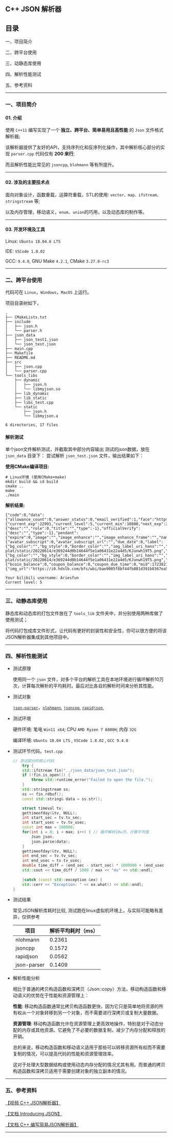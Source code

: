 ## C++ JSON 解析器

## 目录

一、项目简介

二、跨平台使用

三、动静态库使用

四、解析性能测试

五、参考资料

----

### 一、项目简介

#### 01. 介绍

使用 `C++11` 编写实现了一个 **独立、跨平台、简单易用且高性能** 的 `Json` 文件格式解析器;

该解析器提供了友好的API，支持序列化和反序列化操作，其中解析核心部分的实现 `parser.cpp` 代码仅有 **200 来行**;

而且解析性能比常见的 `jsoncpp`, `blohmann` 等有所提升。

----

#### 02. 涉及的主要技术点

面向对象设计，函数重载，运算符重载，STL的使用: `vector、map、ifstream、stringstream` 等;

以及内存管理，移动语义，`enum`、`union`的巧用，以及动态库的制作等。

----

#### 03. 开发环境及工具

Linux: `Ubuntu 18.04.6 LTS`

IDE: `VSCode 1.8.02`

GCC: `9.4.0`, GNU Make `4.2.1`, CMake `3.27.0-rc3`

----

### 二、跨平台使用
代码可在 `Linux`，`Windows`，`MacOS` 上运行。

项目目录树如下，
```shell
.
├── CMakeLists.txt
├── include
│   ├── json.h
│   └── parser.h
├── json_data
│   ├── json_test1.json
│   └── json_test.json
├── main.cpp
├── Makefile
├── README.md
├── src
│   ├── json.cpp
│   └── parser.cpp
└── tools_libs
    ├── dynamic
    │   ├── json.h
    │   └── libmyjson.so
    ├── lib_dynamic
    ├── lib_static
    ├── libs_test.cpp
    └── static
        ├── json.h
        └── libmyjson.a

6 directories, 17 files
```

#### 解析测试

单个json文件解析测试，并截取其中部分内容输出
测试的json数据，放在 `json_data` 目录下：
尝试解析 `json_test.json` 文件，输出结果如下：

**使用CMake编译项目:**
```shell
# Linux环境 (使用CMake+make)
mkdir build && cd build
cmake ..
make
./main
```
**解析结果:**
```shell
{"code":0,"data":{"allowance_count":0,"answer_status":0,"email_verified":1,"face":"https://i0.hdslb.com/bfs/face/6a307aa7456c641a9610376509d61a7acc529ba3.jpg","face_nft":0,"face_nft_type":0,"has_shop":false,"isLogin":true,"is_jury":false,"is_senior_member":0,"level_info":{"current_exp":22991,"current_level":5,"current_min":10800,"next_exp":28800},"mid":172382106,"mobile_verified":1,"money":997.7,"moral":70,"official":{"desc":"","role":0,"title":"","type":-1},"officialVerify":{"desc":"","type":-1},"pendant":{"expire":0,"image":"","image_enhance":"","image_enhance_frame":"","name":"","pid":0},"scores":0,"shop_url":"","uname":"Ariesfun","vip":{"avatar_subscript":0,"avatar_subscript_url":"","due_date":0,"label":{"bg_color":"","bg_style":0,"border_color":"","img_label_uri_hans":"","img_label_uri_hans_static":"https://i0.hdslb.com/bfs/vip/d7b702ef65a976b20ed854cbd04cb9e27341bb79.png","img_label_uri_hant":"","img_label_uri_hant_static":"https://i0.hdslb.com/bfs/activity-plat/static/20220614/e369244d0b14644f5e1a06431e22a4d5/KJunwh19T5.png","label_theme":"","path":"","text":"","text_color":"","use_img_label":true},"nickname_color":"","role":0,"status":0,"theme_type":0,"tv_due_date":0,"tv_vip_pay_type":0,"tv_vip_status":0,"type":0,"vip_pay_type":0},"vipDueDate":0,"vipStatus":0,"vipType":0,"vip_avatar_subscript":0,"vip_label":{"bg_color":"","bg_style":0,"border_color":"","img_label_uri_hans":"","img_label_uri_hans_static":"https://i0.hdslb.com/bfs/vip/d7b702ef65a976b20ed854cbd04cb9e27341bb79.png","img_label_uri_hant":"","img_label_uri_hant_static":"https://i0.hdslb.com/bfs/activity-plat/static/20220614/e369244d0b14644f5e1a06431e22a4d5/KJunwh19T5.png","label_theme":"","path":"","text":"","text_color":"","use_img_label":true},"vip_nickname_color":"","vip_pay_type":0,"vip_theme_type":0,"wallet":{"bcoin_balance":0,"coupon_balance":0,"coupon_due_time":0,"mid":172382106},"wbi_img":{"img_url":"https://i0.hdslb.com/bfs/wbi/bae9005f8bf44fb881d391b8367ea573.png","sub_url":"https://i0.hdslb.com/bfs/wbi/18c8b349a6ae441fa3b50ecf161d5c0b.png"}},"message":"0","ttl":1}

Your bilibili username: Ariesfun
Current level: 5
```


----

### 三、动静态库使用

静态库和动态库的打包文件放在了 `tools_lib` 文件夹中，并分别使用两种库做了使用测试；

将代码打包成库文件形式，让代码有更好的封装性和安全性，你可以很方便的将该JSON解析器集成到其他项目中。

----

### 四、解析性能测试


- 测试原理

    使用同一个 `json` 文件，对多个平台的解析工具在本地环境进行循环解析10万次，计算每次解析的平均耗时。最后对比各自的解析时间来分析其性能。

- 测试对象

    [`json-parser`]()，[`nlohmann`](), [`jsoncpp`](), [`rapidjson`](), 

- 测试环境

    硬件环境: 笔电 `Win11 x64`; CPU `AMD Ryzen 7 6800H`; 内存 `32G`

    编译环境: `Ubuntu 18.04 LTS` , `VSCode 1.8.02` , `GCC 9.4.0` 

- 测试环节代码，`test.cpp`

    ```c++
    // 测试部分的核心代码
        try {
        std::ifstream fin("../json_data/json_test.json");
        if (!fin.is_open()) {
            throw std::runtime_error("Failed to open the file.");
        }
        std::stringstream ss;
        ss << fin.rdbuf();
        const std::string& data = ss.str();

        struct timeval tv;
        gettimeofday(&tv, NULL);
        int start_sec = tv.tv_sec;
        int start_usec = tv.tv_usec;
        const int max = 100000;
        for(int i = 0; i < max; i++) { // 循环解析10w次，计算平均值
            Json json;
            json.parse(data);
        }
        gettimeofday(&tv, NULL);
        int end_sec = tv.tv_sec;
        int end_usec = tv.tv_usec;
        double time_diff = (end_sec - start_sec) * 1000000 + (end_usec - start_usec);
        std::cout << time_diff / 1000 / max << "ms" << std::endl;
        
        }catch (const std::exception &ex) {
        std::cerr << "Exception: " << ex.what() << std::endl;
    }
    ```
- 测试结果

    常见JSON解析库耗时比较, 测试跑在linux虚拟机环境上，与实际可能略有差异，仅供参考

    | 项目        | 解析平均耗时（ms） |
    | ----------- | ------------------ |
    | nlohmann    | 0.2361              |
    | jsoncpp     | 0.1572              |
    | rapidjson   | 0.0562              |
    | json-parser | 0.1409              |

- 解析性能分析

    相比于普通的拷贝构造函数和深拷贝（Json::copy）方法，移动构造函数和移动语义的优势在于性能和资源管理上：

    **性能**: 移动构造函数通常比拷贝构造函数更快，因为它只是简单地将资源的所有权从一个对象转移到另一个对象，而不需要进行深拷贝或复制大量数据。

    **资源管理**: 移动构造函数允许在资源管理上更高效地操作，特别是对于动态分配的内存或其他资源。它避免了不必要的数据复制，减少了内存分配和释放的开销。

    总的来说，移动构造函数和移动语义适用于那些可以转移资源所有权而不需要复制的情况，可以提高代码的性能和资源管理效率。
    
    这对于处理大型数据结构或使用动态内存分配的情况尤其有用。而普通的拷贝构造函数和深拷贝适用于需要创建对象的独立副本的情况。

---

### 五、参考资料

[【视频 C++ JSON解析器】](https://www.bilibili.com/video/BV1TP411p7cC/?share_source=copy_web&vd_source=64863a79f6edd334371cb7b41a0df347)

[【文档 Introducing JSON】](https://www.json.org/json-en.html)

[【文档 C++ 编写简易JSON解析器】](https://zhuanlan.zhihu.com/p/476271291)

----